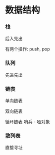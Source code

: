 # 数据结构

### 栈

后入先出

有两个操作: push, pop

### 队列

先进先出

### 链表

单向链表

双向链表

循环链表   哨兵 - 哑对象

### 散列表

直接寻址



